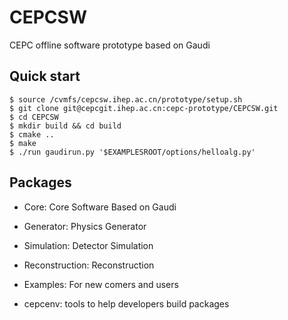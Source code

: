 # CEPCSW

CEPC offline software prototype based on Gaudi

## Quick start

```
$ source /cvmfs/cepcsw.ihep.ac.cn/prototype/setup.sh
$ git clone git@cepcgit.ihep.ac.cn:cepc-prototype/CEPCSW.git
$ cd CEPCSW
$ mkdir build && cd build
$ cmake ..
$ make
$ ./run gaudirun.py '$EXAMPLESROOT/options/helloalg.py'
```

## Packages

* Core: Core Software Based on Gaudi

* Generator: Physics Generator

* Simulation: Detector Simulation

* Reconstruction: Reconstruction

* Examples: For new comers and users

* cepcenv: tools to help developers build packages


